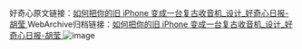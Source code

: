 好奇心原文链接：[如何把你的旧 iPhone 变成一台复古收音机_设计_好奇心日报-胡莹 ](https://www.qdaily.com/articles/6792.html)
WebArchive归档链接：[如何把你的旧 iPhone 变成一台复古收音机_设计_好奇心日报-胡莹 ](http://web.archive.org/web/20171021103957/http://www.qdaily.com:80/articles/6792.html)
![image](http://ww3.sinaimg.cn/large/007d5XDply1g3wb63420vj30u03yv7sg)